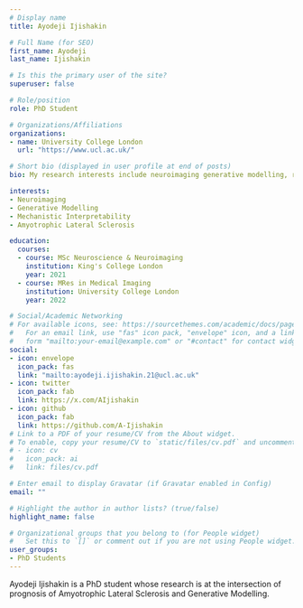 ```yaml
---
# Display name
title: Ayodeji Ijishakin

# Full Name (for SEO)
first_name: Ayodeji
last_name: Ijishakin

# Is this the primary user of the site?
superuser: false

# Role/position
role: PhD Student

# Organizations/Affiliations
organizations:
- name: University College London
  url: "https://www.ucl.ac.uk/"

# Short bio (displayed in user profile at end of posts)
bio: My research interests include neuroimaging generative modelling, representation learning and mecehanistic interpretability.

interests:
- Neuroimaging
- Generative Modelling
- Mechanistic Interpretability
- Amyotrophic Lateral Sclerosis 

education:
  courses:
  - course: MSc Neuroscience & Neuroimaging
    institution: King's College London
    year: 2021
  - course: MRes in Medical Imaging
    institution: University College London
    year: 2022

# Social/Academic Networking
# For available icons, see: https://sourcethemes.com/academic/docs/page-builder/#icons
#   For an email link, use "fas" icon pack, "envelope" icon, and a link in the
#   form "mailto:your-email@example.com" or "#contact" for contact widget.
social:
- icon: envelope
  icon_pack: fas
  link: "mailto:ayodeji.ijishakin.21@ucl.ac.uk"
- icon: twitter
  icon_pack: fab
  link: https://x.com/AIjishakin
- icon: github
  icon_pack: fab
  link: https://github.com/A-Ijishakin
# Link to a PDF of your resume/CV from the About widget.
# To enable, copy your resume/CV to `static/files/cv.pdf` and uncomment the lines below.
# - icon: cv
#   icon_pack: ai
#   link: files/cv.pdf

# Enter email to display Gravatar (if Gravatar enabled in Config)
email: ""

# Highlight the author in author lists? (true/false)
highlight_name: false

# Organizational groups that you belong to (for People widget)
#   Set this to `[]` or comment out if you are not using People widget.
user_groups:
- PhD Students
---
```


Ayodeji Ijishakin is a PhD student whose research is at the intersection of prognosis of Amyotrophic Lateral Sclerosis and Generative Modelling. 
